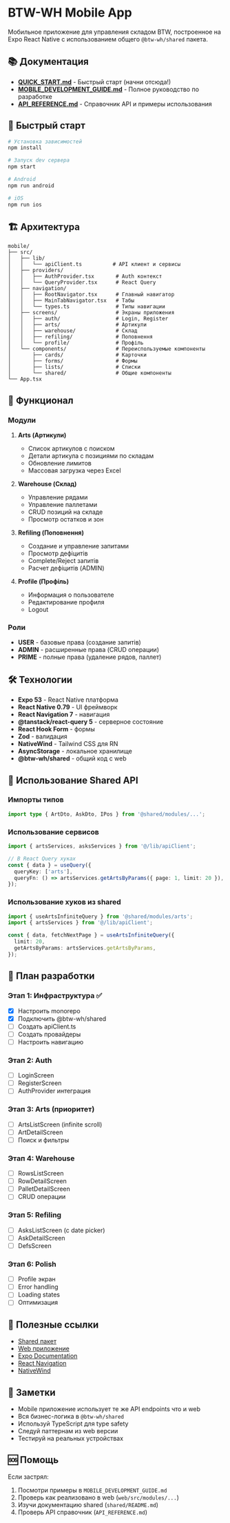# BTW-WH Mobile App

Мобильное приложение для управления складом BTW, построенное на Expo React Native с использованием общего `@btw-wh/shared` пакета.

## 📚 Документация

- **[QUICK_START.md](./QUICK_START.md)** - Быстрый старт (начни отсюда!)
- **[MOBILE_DEVELOPMENT_GUIDE.md](./MOBILE_DEVELOPMENT_GUIDE.md)** - Полное руководство по разработке
- **[API_REFERENCE.md](./API_REFERENCE.md)** - Справочник API и примеры использования

## 🚀 Быстрый старт

```bash
# Установка зависимостей
npm install

# Запуск dev сервера
npm start

# Android
npm run android

# iOS
npm run ios
```

## 🏗️ Архитектура

```
mobile/
├── src/
│   ├── lib/
│   │   └── apiClient.ts          # API клиент и сервисы
│   ├── providers/
│   │   ├── AuthProvider.tsx       # Auth контекст
│   │   └── QueryProvider.tsx      # React Query
│   ├── navigation/
│   │   ├── RootNavigator.tsx      # Главный навигатор
│   │   ├── MainTabNavigator.tsx   # Табы
│   │   └── types.ts               # Типы навигации
│   ├── screens/                   # Экраны приложения
│   │   ├── auth/                  # Login, Register
│   │   ├── arts/                  # Артикули
│   │   ├── warehouse/             # Склад
│   │   ├── refiling/              # Поповнення
│   │   └── profile/               # Профіль
│   └── components/                # Переиспользуемые компоненты
│       ├── cards/                 # Карточки
│       ├── forms/                 # Формы
│       ├── lists/                 # Списки
│       └── shared/                # Общие компоненты
└── App.tsx
```

## 📱 Функционал

### Модули

1. **Arts (Артикули)**
   - Список артикулов с поиском
   - Детали артикула с позициями по складам
   - Обновление лимитов
   - Массовая загрузка через Excel

2. **Warehouse (Склад)**
   - Управление рядами
   - Управление паллетами
   - CRUD позиций на складе
   - Просмотр остатков и зон

3. **Refiling (Поповнення)**
   - Создание и управление запитами
   - Просмотр дефіцитів
   - Complete/Reject запитів
   - Расчет дефіцитів (ADMIN)

4. **Profile (Профіль)**
   - Информация о пользователе
   - Редактирование профиля
   - Logout

### Роли

- **USER** - базовые права (создание запитів)
- **ADMIN** - расширенные права (CRUD операции)
- **PRIME** - полные права (удаление рядов, паллет)

## 🛠️ Технологии

- **Expo 53** - React Native платформа
- **React Native 0.79** - UI фреймворк
- **React Navigation 7** - навигация
- **@tanstack/react-query 5** - серверное состояние
- **React Hook Form** - формы
- **Zod** - валидация
- **NativeWind** - Tailwind CSS для RN
- **AsyncStorage** - локальное хранилище
- **@btw-wh/shared** - общий код с web

## 📖 Использование Shared API

### Импорты типов

```typescript
import type { ArtDto, AskDto, IPos } from '@shared/modules/...';
```

### Использование сервисов

```typescript
import { artsServices, asksServices } from '@/lib/apiClient';

// В React Query хуках
const { data } = useQuery({
  queryKey: ['arts'],
  queryFn: () => artsServices.getArtsByParams({ page: 1, limit: 20 }),
});
```

### Использование хуков из shared

```typescript
import { useArtsInfiniteQuery } from '@shared/modules/arts';
import { artsServices } from '@/lib/apiClient';

const { data, fetchNextPage } = useArtsInfiniteQuery({
  limit: 20,
  getArtsByParams: artsServices.getArtsByParams,
});
```

## 🎯 План разработки

### Этап 1: Инфраструктура ✅

- [x] Настроить monorepo
- [x] Подключить @btw-wh/shared
- [ ] Создать apiClient.ts
- [ ] Создать провайдеры
- [ ] Настроить навигацию

### Этап 2: Auth

- [ ] LoginScreen
- [ ] RegisterScreen
- [ ] AuthProvider интеграция

### Этап 3: Arts (приоритет)

- [ ] ArtsListScreen (infinite scroll)
- [ ] ArtDetailScreen
- [ ] Поиск и фильтры

### Этап 4: Warehouse

- [ ] RowsListScreen
- [ ] RowDetailScreen
- [ ] PalletDetailScreen
- [ ] CRUD операции

### Этап 5: Refiling

- [ ] AsksListScreen (с date picker)
- [ ] AskDetailScreen
- [ ] DefsScreen

### Этап 6: Polish

- [ ] Profile экран
- [ ] Error handling
- [ ] Loading states
- [ ] Оптимизация

## 🔗 Полезные ссылки

- [Shared пакет](../shared/README.md)
- [Web приложение](../web/)
- [Expo Documentation](https://docs.expo.dev/)
- [React Navigation](https://reactnavigation.org/)
- [NativeWind](https://www.nativewind.dev/)

## 📝 Заметки

- Mobile приложение использует те же API endpoints что и web
- Вся бизнес-логика в `@btw-wh/shared`
- Используй TypeScript для type safety
- Следуй паттернам из web версии
- Тестируй на реальных устройствах

## 🆘 Помощь

Если застрял:

1. Посмотри примеры в `MOBILE_DEVELOPMENT_GUIDE.md`
2. Проверь как реализовано в web (`web/src/modules/...`)
3. Изучи документацию shared (`shared/README.md`)
4. Проверь API справочник (`API_REFERENCE.md`)
